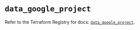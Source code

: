 # `data_google_project`

Refer to the Terraform Registry for docs: [`data_google_project`](https://registry.terraform.io/providers/hashicorp/google-beta/6.1.0/docs/data-sources/google_project).
